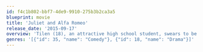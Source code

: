 ```yaml
---
id: f4c1b802-bbf7-4de9-9910-275b3b2ca3a5
blueprint: movie
title: 'Juliet and Alfa Romeo'
release_date: '2015-09-17'
overview: 'Tilen (18), an attractive high school student, swears to be faithful forever in the hope that his girlfriend will let him sleep with her. Suddenly, a sequence of tragic events turns his world upside down. He starts to believe he is under a spell which could put his life in jeopardy, which prevents him from having a relationship with Sara (18), his one true love. He finally succeeds to get his life back on the right track with the help of his best friend Zeljko, a mysterious fortune-teller, and the power of love.'
genres: '[{"id": 35, "name": "Comedy"}, {"id": 18, "name": "Drama"}]'
---
```


